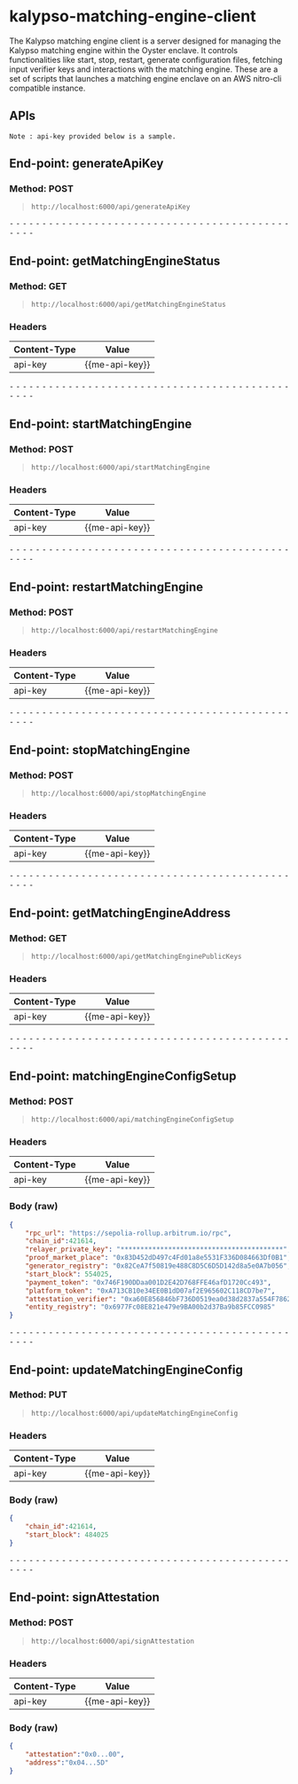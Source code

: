 # kalypso-matching-engine-client

The Kalypso matching engine client is a server designed for managing the Kalypso matching engine within the Oyster enclave. It controls functionalities like start, stop, restart, generate configuration files, fetching input verifier keys and interactions with the matching engine.
These are a set of scripts that launches a matching engine enclave on an AWS nitro-cli compatible instance.

## APIs

`Note : api-key provided below is a sample.`

## End-point: generateApiKey
### Method: POST
>```
>http://localhost:6000/api/generateApiKey
>```

⁃ ⁃ ⁃ ⁃ ⁃ ⁃ ⁃ ⁃ ⁃ ⁃ ⁃ ⁃ ⁃ ⁃ ⁃ ⁃ ⁃ ⁃ ⁃ ⁃ ⁃ ⁃ ⁃ ⁃ ⁃ ⁃ ⁃ ⁃ ⁃ ⁃ ⁃ ⁃ ⁃ ⁃ ⁃ ⁃ ⁃ ⁃ ⁃ ⁃ ⁃ ⁃ ⁃ ⁃ ⁃ ⁃ ⁃

## End-point: getMatchingEngineStatus
### Method: GET
>```
>http://localhost:6000/api/getMatchingEngineStatus
>```
### Headers

|Content-Type|Value|
|---|---|
|api-key|{{me-api-key}}|



⁃ ⁃ ⁃ ⁃ ⁃ ⁃ ⁃ ⁃ ⁃ ⁃ ⁃ ⁃ ⁃ ⁃ ⁃ ⁃ ⁃ ⁃ ⁃ ⁃ ⁃ ⁃ ⁃ ⁃ ⁃ ⁃ ⁃ ⁃ ⁃ ⁃ ⁃ ⁃ ⁃ ⁃ ⁃ ⁃ ⁃ ⁃ ⁃ ⁃ ⁃ ⁃ ⁃ ⁃ ⁃ ⁃ ⁃

## End-point: startMatchingEngine
### Method: POST
>```
>http://localhost:6000/api/startMatchingEngine
>```
### Headers

|Content-Type|Value|
|---|---|
|api-key|{{me-api-key}}|



⁃ ⁃ ⁃ ⁃ ⁃ ⁃ ⁃ ⁃ ⁃ ⁃ ⁃ ⁃ ⁃ ⁃ ⁃ ⁃ ⁃ ⁃ ⁃ ⁃ ⁃ ⁃ ⁃ ⁃ ⁃ ⁃ ⁃ ⁃ ⁃ ⁃ ⁃ ⁃ ⁃ ⁃ ⁃ ⁃ ⁃ ⁃ ⁃ ⁃ ⁃ ⁃ ⁃ ⁃ ⁃ ⁃ ⁃

## End-point: restartMatchingEngine
### Method: POST
>```
>http://localhost:6000/api/restartMatchingEngine
>```
### Headers

|Content-Type|Value|
|---|---|
|api-key|{{me-api-key}}|



⁃ ⁃ ⁃ ⁃ ⁃ ⁃ ⁃ ⁃ ⁃ ⁃ ⁃ ⁃ ⁃ ⁃ ⁃ ⁃ ⁃ ⁃ ⁃ ⁃ ⁃ ⁃ ⁃ ⁃ ⁃ ⁃ ⁃ ⁃ ⁃ ⁃ ⁃ ⁃ ⁃ ⁃ ⁃ ⁃ ⁃ ⁃ ⁃ ⁃ ⁃ ⁃ ⁃ ⁃ ⁃ ⁃ ⁃

## End-point: stopMatchingEngine
### Method: POST
>```
>http://localhost:6000/api/stopMatchingEngine
>```
### Headers

|Content-Type|Value|
|---|---|
|api-key|{{me-api-key}}|



⁃ ⁃ ⁃ ⁃ ⁃ ⁃ ⁃ ⁃ ⁃ ⁃ ⁃ ⁃ ⁃ ⁃ ⁃ ⁃ ⁃ ⁃ ⁃ ⁃ ⁃ ⁃ ⁃ ⁃ ⁃ ⁃ ⁃ ⁃ ⁃ ⁃ ⁃ ⁃ ⁃ ⁃ ⁃ ⁃ ⁃ ⁃ ⁃ ⁃ ⁃ ⁃ ⁃ ⁃ ⁃ ⁃ ⁃

## End-point: getMatchingEngineAddress
### Method: GET
>```
>http://localhost:6000/api/getMatchingEnginePublicKeys
>```
### Headers

|Content-Type|Value|
|---|---|
|api-key|{{me-api-key}}|



⁃ ⁃ ⁃ ⁃ ⁃ ⁃ ⁃ ⁃ ⁃ ⁃ ⁃ ⁃ ⁃ ⁃ ⁃ ⁃ ⁃ ⁃ ⁃ ⁃ ⁃ ⁃ ⁃ ⁃ ⁃ ⁃ ⁃ ⁃ ⁃ ⁃ ⁃ ⁃ ⁃ ⁃ ⁃ ⁃ ⁃ ⁃ ⁃ ⁃ ⁃ ⁃ ⁃ ⁃ ⁃ ⁃ ⁃

## End-point: matchingEngineConfigSetup
### Method: POST
>```
>http://localhost:6000/api/matchingEngineConfigSetup
>```
### Headers

|Content-Type|Value|
|---|---|
|api-key|{{me-api-key}}|


### Body (**raw**)

```json
{
    "rpc_url": "https://sepolia-rollup.arbitrum.io/rpc",
    "chain_id":421614,
    "relayer_private_key": "*****************************************",
    "proof_market_place": "0x83D452dD497c4Fd01a8e5531F336D084663Df0B1",
    "generator_registry": "0x82CeA7f50819e488C8D5C6D5D142d8a5e0A7b056",
    "start_block": 554025,
    "payment_token": "0x746F190DDaa001D2E42D768FFE46afD1720Cc493",
    "platform_token": "0xA713CB10e34EE0B1dD07af2E965602C118CD7be7",
    "attestation_verifier": "0xa60E856846bF736D0519ea0d38d2837a554F7862",
    "entity_registry": "0x6977Fc08E821e479e9BA00b2d37Ba9b85FCC0985"
}
```


⁃ ⁃ ⁃ ⁃ ⁃ ⁃ ⁃ ⁃ ⁃ ⁃ ⁃ ⁃ ⁃ ⁃ ⁃ ⁃ ⁃ ⁃ ⁃ ⁃ ⁃ ⁃ ⁃ ⁃ ⁃ ⁃ ⁃ ⁃ ⁃ ⁃ ⁃ ⁃ ⁃ ⁃ ⁃ ⁃ ⁃ ⁃ ⁃ ⁃ ⁃ ⁃ ⁃ ⁃ ⁃ ⁃ ⁃

## End-point: updateMatchingEngineConfig
### Method: PUT
>```
>http://localhost:6000/api/updateMatchingEngineConfig
>```
### Headers

|Content-Type|Value|
|---|---|
|api-key|{{me-api-key}}|


### Body (**raw**)

```json
{
    "chain_id":421614,
    "start_block": 484025
}
```


⁃ ⁃ ⁃ ⁃ ⁃ ⁃ ⁃ ⁃ ⁃ ⁃ ⁃ ⁃ ⁃ ⁃ ⁃ ⁃ ⁃ ⁃ ⁃ ⁃ ⁃ ⁃ ⁃ ⁃ ⁃ ⁃ ⁃ ⁃ ⁃ ⁃ ⁃ ⁃ ⁃ ⁃ ⁃ ⁃ ⁃ ⁃ ⁃ ⁃ ⁃ ⁃ ⁃ ⁃ ⁃ ⁃ ⁃

## End-point: signAttestation
### Method: POST
>```
>http://localhost:6000/api/signAttestation
>```
### Headers

|Content-Type|Value|
|---|---|
|api-key|{{me-api-key}}|


### Body (**raw**)

```json
{
    "attestation":"0x0...00",
    "address":"0x04...5D"
}
```
